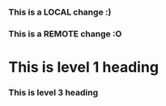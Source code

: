 ### This is a LOCAL change :)
### This is a REMOTE change :O

# This is level 1 heading
### This is level 3 heading